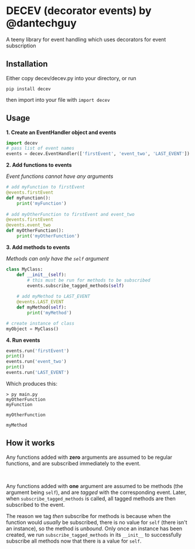 # DECEV (**dec**orator **ev**ents) by @dantechguy

A teeny library for event handling which uses decorators for event subscription

## Installation

Either copy decev/decev.py into your directory, or run

```
pip install decev
```

then import into your file with `import decev`

## Usage

**1. Create an EventHandler object and events**

```py
import decev
# pass list of event names
events = decev.EventHandler(['firstEvent', 'event_two', 'LAST_EVENT'])
```

**2. Add functions to events**

*Event functions cannot have any arguments*

```py
# add myFunction to firstEvent
@events.firstEvent
def myFunction():
    print('myFunction')
    
# add myOtherFunction to firstEvent and event_two
@events.firstEvent
@events.event_two
def myOtherFunction():
    print('myOtherFunction')
```

**3. Add methods to events**

*Methods can only have the `self` argument*

```py
class MyClass:
    def __init__(self):
        # this must be run for methods to be subscribed
        events.subscribe_tagged_methods(self)
        
    # add myMethod to LAST_EVENT
    @events.LAST_EVENT
    def myMethod(self):
        print('myMethod')

# create instance of class        
myObject = MyClass()
```

**4. Run events**

```py
events.run('firstEvent')
print()
events.run('event_two')
print()
events.run('LAST_EVENT')
```

Which produces this:

```
> py main.py
myOtherFunction
myFunction

myOtherFunction

myMethod
```

## How it works

Any functions added with **zero** arguments are assumed to be regular functions, and are subscribed immediately to the event.

<br>

Any functions added with **one** argument are assumed to be methods (the argument being `self`), and are *tagged* with the corresponding event. Later, when `subscribe_tagged_methods` is called, all tagged methods are then subscribed to the event.

The reason we tag *then* subscribe for methods is because when the function would *usually* be subscribed, there is no value for `self` (there isn't an instance), so the method is *unbound*. Only once an instance has been created, we run `subscribe_tagged_methods` in its `__init__` to successfully subscribe all methods now that there is a value for `self`.
